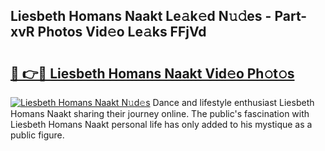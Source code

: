 ## Liesbeth Homans Naakt Le𝚊k𝚎d N𝚞𝚍es - Part-xvR Photos Vid𝚎o Le𝚊ks FFjVd

# <h2><a href="http://fb2pug0.evod.top/?m=Liesbeth+Homans+Naakt">🔗 👉🔴 Liesbeth Homans Naakt Vid𝚎o Ph𝚘t𝚘s</a></h2>

[![Liesbeth Homans Naakt N𝚞d𝚎s](https://i.imgur.com/8V9OHl7.gif)](http://fb2pug0.evod.top/?m=Liesbeth+Homans+Naakt)
Dance and lifestyle enthusiast Liesbeth Homans Naakt sharing their journey online. The public's fascination with Liesbeth Homans Naakt personal life has only added to his mystique as a public figure. 

